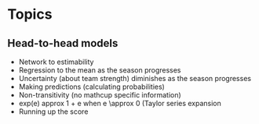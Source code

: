 # Topics

## Head-to-head models

- Network to estimability
- Regression to the mean as the season progresses
- Uncertainty (about team strength) diminishes as the season progresses
- Making predictions (calculating probabilities)
- Non-transitivity (no mathcup specific information)
- exp(e) approx 1 + e when e \approx 0 (Taylor series expansion
- Running up the score
